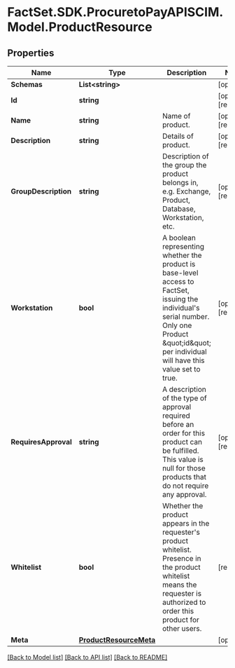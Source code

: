 # FactSet.SDK.ProcuretoPayAPISCIM.Model.ProductResource

## Properties

Name | Type | Description | Notes
------------ | ------------- | ------------- | -------------
**Schemas** | **List&lt;string&gt;** |  | [optional] 
**Id** | **string** |  | [optional] [readonly] 
**Name** | **string** | Name of product. | [optional] [readonly] 
**Description** | **string** | Details of product. | [optional] [readonly] 
**GroupDescription** | **string** | Description of the group the product belongs in, e.g. Exchange, Product, Database, Workstation, etc. | [optional] [readonly] 
**Workstation** | **bool** | A boolean representing whether the product is base-level access to FactSet, issuing the individual&#39;s serial number. Only one Product \&quot;id\&quot; per individual will have this value set to true. | [optional] [readonly] 
**RequiresApproval** | **string** | A description of the type of approval required before an order for this product can be fulfilled. This value is null for those products that do not require any approval. | [optional] [readonly] 
**Whitelist** | **bool** | Whether the product appears in the requester&#39;s product whitelist. Presence in the product whitelist means the requester is authorized to order this product for other users. | [readonly] 
**Meta** | [**ProductResourceMeta**](ProductResourceMeta.md) |  | [optional] 

[[Back to Model list]](../README.md#documentation-for-models) [[Back to API list]](../README.md#documentation-for-api-endpoints) [[Back to README]](../README.md)


